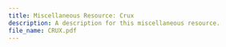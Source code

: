 ```yaml
---
title: Miscellaneous Resource: Crux
description: A description for this miscellaneous resource.
file_name: CRUX.pdf
---
```

